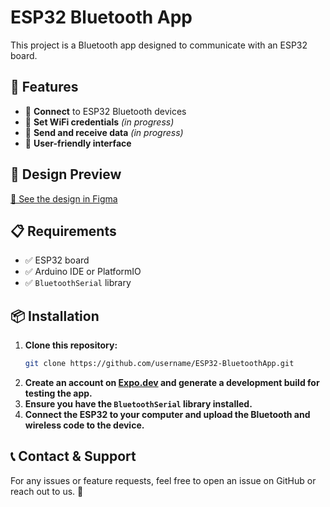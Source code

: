 # ESP32 Bluetooth App

This project is a Bluetooth app designed to communicate with an ESP32 board.

## 🚀 Features

- 📡 **Connect** to ESP32 Bluetooth devices
- 📶 **Set WiFi credentials** _(in progress)_
- 🔄 **Send and receive data** _(in progress)_
- 🎨 **User-friendly interface**

## 🎨 Design Preview

[🔗 See the design in Figma](https://www.figma.com/design/O4C1V2rX2aISvzGsVoJjkp/ESP32--lora-Gateway-app?node-id=0-1&t=ejmhQKLbvJFQsnbf-1)

## 📋 Requirements

- ✅ ESP32 board
- ✅ Arduino IDE or PlatformIO
- ✅ `BluetoothSerial` library

## 📦 Installation

1. **Clone this repository:**
    ```sh
    git clone https://github.com/username/ESP32-BluetoothApp.git
    ```
2. **Create an account on [Expo.dev](https://expo.dev) and generate a development build for testing the app.**
3. **Ensure you have the `BluetoothSerial` library installed.**
4. **Connect the ESP32 to your computer and upload the Bluetooth and wireless code to the device.**

## 📞 Contact & Support

For any issues or feature requests, feel free to open an issue on GitHub or reach out to us. 🚀


<!--
## Usage

1. Turn on ESP32 and open the Bluetooth app on your mobile device.
2. Search for and connect to the ESP32 device.
3. Use the app to send and receive data.

>
